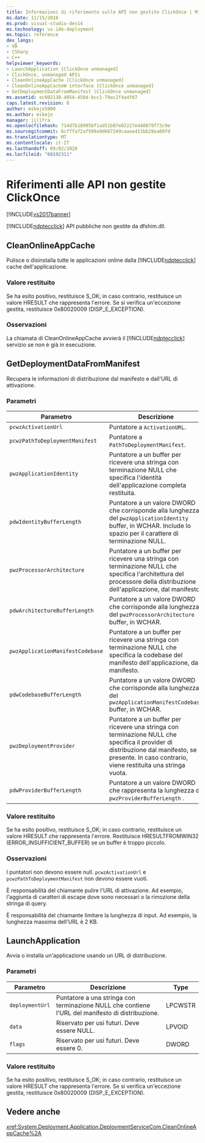 ```yaml
---
title: Informazioni di riferimento sulle API non gestite ClickOnce | Microsoft Docs
ms.date: 11/15/2016
ms.prod: visual-studio-dev14
ms.technology: vs-ide-deployment
ms.topic: reference
dev_langs:
- VB
- CSharp
- C++
helpviewer_keywords:
- LaunchApplication [ClickOnce unmanaged]
- ClickOnce, unmanaged APIs
- CleanOnlineAppCache [ClickOnce unmanaged]
- CleanOnlineAppCacheW interface [ClickOnce unmanaged]
- GetDeploymentDataFromManifest [ClickOnce unmanaged]
ms.assetid: ec002138-4054-456d-bcc1-79ac2f4a4fd7
caps.latest.revision: 8
author: mikejo5000
ms.author: mikejo
manager: jillfra
ms.openlocfilehash: 714d7b18995bf1ad51b07e02227e440879f73c9e
ms.sourcegitcommit: 6cfffa72af599a9d667249caaaa411bb28ea69fd
ms.translationtype: MT
ms.contentlocale: it-IT
ms.lasthandoff: 09/02/2020
ms.locfileid: "68192311"
---
```

# <a name="clickonce-unmanaged-api-reference"></a>Riferimenti alle API non gestite ClickOnce
[!INCLUDE[vs2017banner](../includes/vs2017banner.md)]

[!INCLUDE[ndptecclick](../includes/ndptecclick-md.md)] API pubbliche non gestite da dfshim.dll.  
  
## <a name="cleanonlineappcache"></a>CleanOnlineAppCache  
 Pulisce o disinstalla tutte le applicazioni online dalla [!INCLUDE[ndptecclick](../includes/ndptecclick-md.md)] cache dell'applicazione.  
  
### <a name="return-value"></a>Valore restituito  
 Se ha esito positivo, restituisce S_OK; in caso contrario, restituisce un valore HRESULT che rappresenta l'errore. Se si verifica un'eccezione gestita, restituisce 0x80020009 (DISP_E_EXCEPTION).  
  
### <a name="remarks"></a>Osservazioni  
 La chiamata di CleanOnlineAppCache avvierà il [!INCLUDE[ndptecclick](../includes/ndptecclick-md.md)] servizio se non è già in esecuzione.  
  
## <a name="getdeploymentdatafrommanifest"></a>GetDeploymentDataFromManifest  
 Recupera le informazioni di distribuzione dal manifesto e dall'URL di attivazione.  
  
### <a name="parameters"></a>Parametri  
  
|Parametro|Descrizione|Type|  
|---------------|-----------------|----------|  
|`pcwzActivationUrl`|Puntatore a `ActivationURL`.|LPCWSTR|  
|`pcwzPathToDeploymentManifest`|Puntatore a `PathToDeploymentManifest`.|LPCWSTR|  
|`pwzApplicationIdentity`|Puntatore a un buffer per ricevere una stringa con terminazione NULL che specifica l'identità dell'applicazione completa restituita.|LPWSTR|  
|`pdwIdentityBufferLength`|Puntatore a un valore DWORD che corrisponde alla lunghezza del `pwzApplicationIdentity` buffer, in WCHAR. Include lo spazio per il carattere di terminazione NULL.|LPDWORD|  
|`pwzProcessorArchitecture`|Puntatore a un buffer per ricevere una stringa con terminazione NULL che specifica l'architettura del processore della distribuzione dell'applicazione, dal manifesto.|LPWSTR|  
|`pdwArchitectureBufferLength`|Puntatore a un valore DWORD che corrisponde alla lunghezza del `pwzProcessorArchitecture` buffer, in WCHAR.|LPDWORD|  
|`pwzApplicationManifestCodebase`|Puntatore a un buffer per ricevere una stringa con terminazione NULL che specifica la codebase del manifesto dell'applicazione, dal manifesto.|LPWSTR|  
|`pdwCodebaseBufferLength`|Puntatore a un valore DWORD che corrisponde alla lunghezza del `pwzApplicationManifestCodebase` buffer, in WCHAR.|LPDWORD|  
|`pwzDeploymentProvider`|Puntatore a un buffer per ricevere una stringa con terminazione NULL che specifica il provider di distribuzione dal manifesto, se presente. In caso contrario, viene restituita una stringa vuota.|LPWSTR|  
|`pdwProviderBufferLength`|Puntatore a un valore DWORD che rappresenta la lunghezza di `pwzProviderBufferLength` .|LPDWORD|  
  
### <a name="return-value"></a>Valore restituito  
 Se ha esito positivo, restituisce S_OK; in caso contrario, restituisce un valore HRESULT che rappresenta l'errore. Restituisce HRESULTFROMWIN32 (ERROR_INSUFFICIENT_BUFFER) se un buffer è troppo piccolo.  
  
### <a name="remarks"></a>Osservazioni  
 I puntatori non devono essere null. `pcwzActivationUrl` e `pcwzPathToDeploymentManifest` non devono essere vuoti.  
  
 È responsabilità del chiamante pulire l'URL di attivazione. Ad esempio, l'aggiunta di caratteri di escape dove sono necessari o la rimozione della stringa di query.  
  
 È responsabilità del chiamante limitare la lunghezza di input. Ad esempio, la lunghezza massima dell'URL è 2 KB.  
  
## <a name="launchapplication"></a>LaunchApplication  
 Avvia o installa un'applicazione usando un URL di distribuzione.  
  
### <a name="parameters"></a>Parametri  
  
|Parametro|Descrizione|Type|  
|---------------|-----------------|----------|  
|`deploymentUrl`|Puntatore a una stringa con terminazione NULL che contiene l'URL del manifesto di distribuzione.|LPCWSTR|  
|`data`|Riservato per usi futuri. Deve essere NULL.|LPVOID|  
|`flags`|Riservato per usi futuri. Deve essere 0.|DWORD|  
  
### <a name="return-value"></a>Valore restituito  
 Se ha esito positivo, restituisce S_OK; in caso contrario, restituisce un valore HRESULT che rappresenta l'errore. Se si verifica un'eccezione gestita, restituisce 0x80020009 (DISP_E_EXCEPTION).  
  
## <a name="see-also"></a>Vedere anche  
 <xref:System.Deployment.Application.DeploymentServiceCom.CleanOnlineAppCache%2A>
